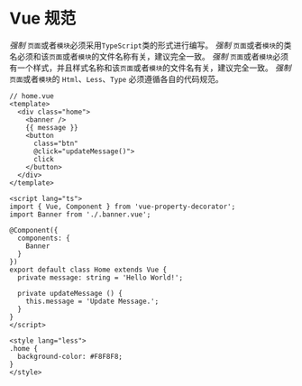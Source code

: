 # Vue 规范

*强制* `页面`或者`模块`必须采用`TypeScript`类的形式进行编写。
*强制* `页面`或者`模块`的类名必须和该`页面`或者`模块`的文件名称有关，建议完全一致。
*强制* `页面`或者`模块`必须有一个样式，并且样式名称和该`页面`或者`模块`的文件名有关，建议完全一致。
*强制* `页面`或者`模块`的 `Html`、`Less`、`Type` 必须遵循各自的代码规范。

```
// home.vue
<template>
  <div class="home">
    <banner />
    {{ message }}
    <button
      class="btn"
      @click="updateMessage()">
      click
    </button>
  </div>
</template>

<script lang="ts">
import { Vue, Component } from 'vue-property-decorator';
import Banner from './.banner.vue';

@Component({
  components: {
    Banner
  }
})
export default class Home extends Vue {
  private message: string = 'Hello World!';

  private updateMessage () {
    this.message = 'Update Message.';
  }
}
</script>

<style lang="less">
.home {
  background-color: #F8F8F8;
}
</style>

```